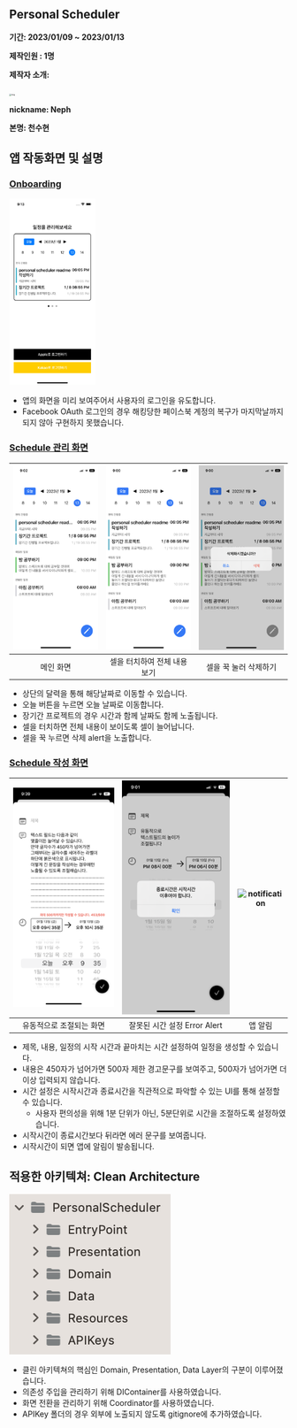 ## Personal Scheduler

**기간: 2023/01/09 ~ 2023/01/13**

**제작인원 : 1명**

**제작자 소개:**

<img src="https://avatars.githubusercontent.com/u/67148595?v=4" alt="img" style="zoom: 25%;" />

**nickname: Neph**

**본명: 천수현**



## 앱 작동화면 및 설명

### [Onboarding](https://github.com/Neph3779/ios-wanted-PersonalScheduler/tree/main/PersonalScheduler/Presentation/OnboardingScene)

<img src="https://raw.githubusercontent.com/Neph3779/Blog-Image/forUpload/img/20230113212224.gif" alt="Simulator Screen Recording - iPhone 13 - 2023-01-13 at 21.13.08" style="zoom:33%;" />

- 앱의 화면을 미리 보여주어서 사용자의 로그인을 유도합니다.
- Facebook OAuth 로그인의 경우 해킹당한 페이스북 계정의 복구가 마지막날까지 되지 않아 구현하지 못했습니다.



### [Schedule 관리 화면](https://github.com/Neph3779/ios-wanted-PersonalScheduler/tree/main/PersonalScheduler/Presentation/ScheduleListScene)

| ![mainPage](https://raw.githubusercontent.com/Neph3779/Blog-Image/forUpload/img/20230113212554.PNG) | ![expandableTextView](https://raw.githubusercontent.com/Neph3779/Blog-Image/forUpload/img/20230113212600.PNG) | ![deleteWithLongPress](https://raw.githubusercontent.com/Neph3779/Blog-Image/forUpload/img/20230113212604.PNG) |
| :----------------------------------------------------------: | :----------------------------------------------------------: | :----------------------------------------------------------: |
|                          메인 화면                           |                 셀을 터치하여 전체 내용 보기                 |                    셀을 꾹 눌러 삭제하기                     |

- 상단의 달력을 통해 해당날짜로 이동할 수 있습니다.
- 오늘 버튼을 누르면 오늘 날짜로 이동합니다.
- 장기간 프로젝트의 경우 시간과 함께 날짜도 함께 노출됩니다.
- 셀을 터치하면 전체 내용이 보이도록 셀이 늘어납니다.
- 셀을 꾹 누르면 삭제 alert을 노출합니다.



### [Schedule 작성 화면](https://github.com/Neph3779/ios-wanted-PersonalScheduler/tree/main/PersonalScheduler/Presentation/ScheduleListScene)

| ![scheduleMaking](https://raw.githubusercontent.com/Neph3779/Blog-Image/forUpload/img/20230113214008.PNG) | ![errorMessage](https://raw.githubusercontent.com/Neph3779/Blog-Image/forUpload/img/20230113212845.PNG) | ![notification](https://raw.githubusercontent.com/Neph3779/Blog-Image/forUpload/img/20230113212851.PNG) |
| :----------------------------------------------------------: | :----------------------------------------------------------: | :----------------------------------------------------------: |
|                   유동적으로 조절되는 화면                   |                 잘못된 시간 설정 Error Alert                 |                           앱 알림                            |

- 제목, 내용, 일정의 시작 시간과 끝마치는 시간 설정하여 일정을 생성할 수 있습니다.
- 내용은 450자가 넘어가면 500자 제한 경고문구를 보여주고, 500자가 넘어가면 더이상 입력되지 않습니다.
- 시간 설정은 시작시간과 종료시간을 직관적으로 파악할 수 있는 UI를 통해 설정할 수 있습니다. 
  - 사용자 편의성을 위해 1분 단위가 아닌, 5분단위로 시간을 조절하도록 설정하였습니다.
- 시작시간이 종료시간보다 뒤라면 에러 문구를 보여줍니다.
- 시작시간이 되면 앱에 알림이 발송됩니다.



## 적용한 아키텍쳐: Clean Architecture

![image-20230113214316524](https://raw.githubusercontent.com/Neph3779/Blog-Image/forUpload/img/20230113214316.png)

- 클린 아키텍쳐의 핵심인 Domain, Presentation, Data Layer의 구분이 이루어졌습니다.
- 의존성 주입을 관리하기 위해 DIContainer를 사용하였습니다.
- 화면 전환을 관리하기 위해 Coordinator를 사용하였습니다.
- APIKey 폴더의 경우 외부에 노출되지 않도록 gitignore에 추가하였습니다.
